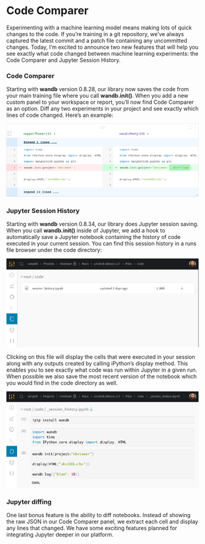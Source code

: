 # Code Comparer

Experimenting with a machine learning model means making lots of quick changes to the code. If you’re training in a git repository, we’ve always captured the latest commit and a patch file containing any uncommitted changes. Today, I’m excited to announce two new features that will help you see exactly what code changed between machine learning experiments: the Code Comparer and Jupyter Session History.

### Code Comparer

Starting with **wandb** version 0.8.28, our library now saves the code from your main training file where you call **wandb.init\(\)**. When you add a new custom panel to your workspace or report, you’ll now find Code Comparer as an option. Diff any two experiments in your project and see exactly which lines of code changed. Here’s an example:

![](../../.gitbook/assets/cc1.png)

### Jupyter Session History

Starting with **wandb** version 0.8.34, our library does Jupyter session saving. When you call **wandb.init\(\)** inside of Jupyter, we add a hook to automatically save a Jupyter notebook containing the history of code executed in your current session. You can find this session history in a runs file browser under the code directory:

![](../../.gitbook/assets/cc2%20%281%29.png)

Clicking on this file will display the cells that were executed in your session along with any outputs created by calling iPython’s display method. This enables you to see exactly what code was run within Jupyter in a given run. When possible we also save the most recent version of the notebook which you would find in the code directory as well.

![](../../.gitbook/assets/cc3.png)

### Jupyter diffing

One last bonus feature is the ability to diff notebooks. Instead of showing the raw JSON in our Code Comparer panel, we extract each cell and display any lines that changed. We have some exciting features planned for integrating Jupyter deeper in our platform.

